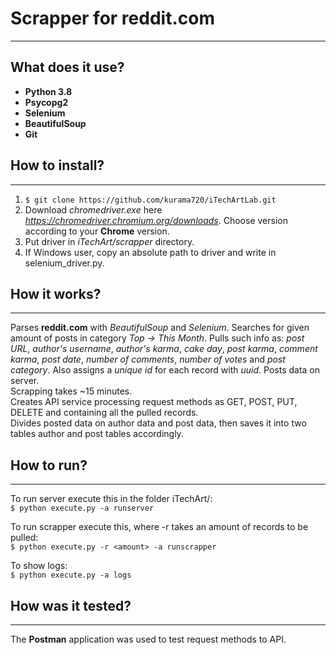 # Scrapper for reddit.com

---
## What does it use?
- **Python 3.8**
- **Psycopg2**
- **Selenium**
- **BeautifulSoup**
- **Git**

## How to install?

---

1. ```$ git clone https://github.com/kurama720/iTechArtLab.git```  
2. Download _chromedriver.exe_ here _https://chromedriver.chromium.org/downloads_. Choose version according to your
**Chrome** version.  
3. Put driver in _iTechArt/scrapper_ directory.
4. If Windows user, copy an absolute path to driver and write in selenium_driver.py.

## How it works?

---
Parses **reddit.com** with _BeautifulSoup_ and _Selenium_. Searches for given amount of posts in category _Top ->
This Month_. Pulls such info as: _post URL_, _author's username_, _author's karma_, _cake day_, _post karma_,
_comment karma_, _post date_, _number of comments_, _number of votes_ and _post category_. Also assigns a _unique id_
for each record with _uuid_. Posts data on server.  
Scrapping takes ~15 minutes.  
Creates API service processing request methods as GET, POST, PUT, DELETE and containing all the pulled records.  
Divides posted data on author data and post data, then saves it into two tables author and post tables accordingly.

## How to run?

---
To run server execute this in the folder iTechArt/:  
```$ python execute.py -a runserver```

To run scrapper execute this, where -r takes an amount of records to be pulled:  
```$ python execute.py -r <amount> -a runscrapper```

To show logs:  
```$ python execute.py -a logs```

## How was it tested?

---
The **Postman** application was used to test request methods to API.